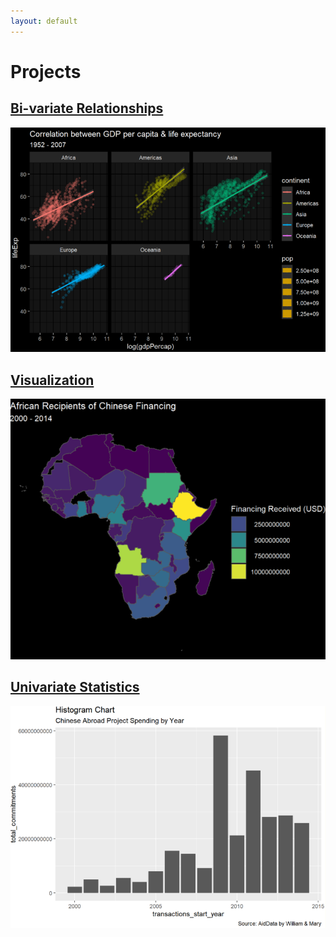 ```yaml
---
layout: default
---
```



# Projects

## [Bi-variate Relationships](./homework-5.html)
<img src="images/hw5image.png?raw=true"/>

## [Visualization](./Homework-4.html)
<img src="images/hw4image.png?raw=true"/>

## [Univariate Statistics](./Homework-3.html)
<img src="images/hw3image.png?raw=true"/>
